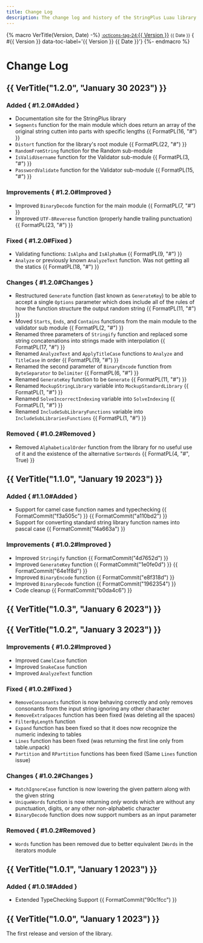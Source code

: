 ```yaml
---
title: Change Log
description: The change log and history of the StringPlus Luau library
---
```


<!-- macro (function) to convert version and date headings into proper format along with proper table of contents element -->
{% macro VerTitle(Version, Date) -%}
  <a href="https://github.com/EgizianoEG/String-Plus/releases/tag/{{ Version }}" target="_blank"><small>:octicons-tag-24:</small>{{ Version }}</a> <small>{{ Date }}</small> { #{{ Version }} data-toc-label='{{ Version }} {{ Date }}'}
{%- endmacro %}


# Change Log

## {{ VerTitle("1.2.0", "January 30 2023") }}

### Added { #1.2.0#Added }

- Documentation site for the StringPlus library
- `Segments` function for the main module which does return an array of the original string cutten into parts with specific lengths {{ FormatPL(16, "#") }}
- `Distort` function for the library's root module {{ FormatPL(22, "#") }}
- `RandomFromString` function for the Random sub-module
- `IsValidUsername` function for the Validator sub-module {{ FormatPL(3, "#") }}
- `PasswordValidate` function for the Validator sub-module {{ FormatPL(15, "#") }}

### Improvements { #1.2.0#Improved }

- Improved `BinaryDecode` function for the main module {{ FormatPL(7, "#") }}
- Improved `UTF-8Reverese` function (properly handle trailing punctuation) {{ FormatPL(23, "#") }}

### Fixed { #1.2.0#Fixed }

- Validating functions: `IsAlpha` and `IsAlphaNum` {{ FormatPL(9, "#") }}
- `Analyze` or previously known `AnalyzeText` function. Was not getting all the statics {{ FormatPL(18, "#") }}

### Changes { #1.2.0#Changes }

- Restructured `Generate` function (last known as `GenerateKey`) to be able to accept a single `Options` parameter which does include all of the rules of how the function structure the output random string {{ FormatPL(11, "#") }}
- Moved `Starts`, `Ends`, and `Contains` functions from the main module to the validator sub module {{ FormatPL(2, "#") }}
- Renamed three parameters of `Stringify` function and replaced some string concatenations into strings made with interpolation {{ FormatPL(17, "#") }}
- Renamed `AnalyzeText` and `ApplyTitleCase` functions to `Analyze` and `TitleCase` in order {{ FormatPL(19, "#") }}
- Renamed the second parameter of `BinaryEncode` function from `ByteSeparator` to `Delimiter` {{ FormatPL(6, "#") }}
- Renamed `GenerateKey` function to be `Generate` {{ FormatPL(11, "#") }}
- Renamed `MockupStringLibrary` variable into `MockupStandardLibrary` {{ FormatPL(1, "#") }}
- Renamed `SolveIncorrectIndexing` variable into `SolveIndexing` {{ FormatPL(1, "#") }}
- Renamed `IncludeSubLibraryFunctions` variable into `IncludeSubLibrariesFunctions` {{ FormatPL(1, "#") }}

### Removed { #1.0.2#Removed }

- Removed `AlphabeticalOrder` function from the library for no useful use of it and the existence of the alternative `SortWords` {{ FormatPL(4, "#", True) }}


## {{ VerTitle("1.1.0", "January 19 2023") }}

### Added { #1.1.0#Added }

- Support for camel case function names and typechecking {{ FormatCommit("f3a505c") }} {{ FormatCommit("a110bd2") }}
- Support for converting standard string library function names into pascal case {{ FormatCommit("f4a663a") }}

### Improvements { #1.0.2#Improved }

- Improved `Stringify` function {{ FormatCommit("4d7652d") }}
- Improved `GenerateKey` function {{ FormatCommit("1e0fe0d") }} {{ FormatCommit("64e1f8d") }}
- Improved `BinaryEncode` function {{ FormatCommit("e8f318d") }}
- Improved `BinaryDecode` function {{ FormatCommit("1962354") }}
- Code cleanup {{ FormatCommit("b0da4c6") }}


## {{ VerTitle("1.0.3", "January 6 2023") }}

## {{ VerTitle("1.0.2", "January 3 2023") }}

### Improvements { #1.0.2#Improved }

- Improved `CamelCase` function
- Improved `SnakeCase` function
- Improved `AnalyzeText` function

### Fixed { #1.0.2#Fixed }

- `RemoveConsonants` function is now behaving correctly and only removes consonants from the input string ignoring any other character
- `RemoveExtraSpaces` function has been fixed (was deleting all the spaces)
- `FilterByLength` function
- `Expand` function has been fixed so that it does now recognize the numeric indexing to tables
- `Lines` function has been fixed (was returning the first line only from table.unpack)
- `Partition` and `RPartition` functions has been fixed (Same `Lines` function issue)

### Changes { #1.0.2#Changes }

- `MatchIgnoreCase` function is now lowering the given pattern along with the given string
- `UniqueWords` function is now returning *only* words which are without any punctuation, digits, or any other non-alphabetic character
- `BinaryDecode` function does now support numbers as an input parameter

### Removed { #1.0.2#Removed }

- `Words` function has been removed due to better equivalent `IWords` in the iterators module


## {{ VerTitle("1.0.1", "January 1 2023") }}

### Added { #1.0.1#Added }

- Extended TypeChecking Support {{ FormatCommit("90c1fcc") }}

## {{ VerTitle("1.0.0", "January 1 2023") }}

The first release and version of the library.

